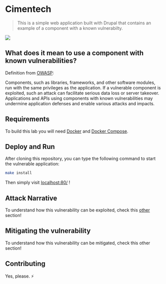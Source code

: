 # Cimentech
 > This is a simple web application built with Drupal that contains an example of a component with a known vulnerabilty.

<img src="docs/attack1.gif" align="center"/>

## What does it mean to use a component with known vulnerabilities?

Definition from [OWASP](https://www.owasp.org/images/7/72/OWASP_Top_10-2017_%28en%29.pdf.pdf):

Components, such as libraries, frameworks, and other software modules, run with the same privileges as the application. If a vulnerable component is exploited, such an attack can facilitate serious data loss or server takeover. Applications and APIs using components with known vulnerabilities may undermine application defenses and enable various attacks and impacts. 

## Requirements

To build this lab you will need [Docker][Docker Install] and [Docker Compose][Docker Compose Install].

## Deploy and Run

After cloning this repository, you can type the following command to start the vulnerable application:

```sh
make install
```

Then simply visit [localhost:80/][App] !

## Attack Narrative

To understand how this vulnerability can be exploited, check this [other][Narrative] section!

## Mitigating the vulnerability

To understand how this vulnerability can be mitigated, check this other section!

[Docker Install]:  https://docs.docker.com/install/
[Docker Compose Install]: https://docs.docker.com/compose/install/
[App]: http://127.0.0.1:80/
[Narrative]: docs/ATTACK.md

## Contributing

Yes, please. :zap:
